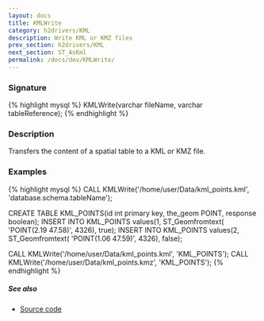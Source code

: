 ```yaml
---
layout: docs
title: KMLWrite
category: h2drivers/KML
description: Write KML or KMZ files
prev_section: h2drivers/KML
next_section: ST_AsKml
permalink: /docs/dev/KMLWrite/
---
```


### Signature

{% highlight mysql %}
KMLWrite(varchar fileName, varchar tableReference);
{% endhighlight %}

### Description
Transfers the content of a spatial table to a KML or KMZ file.

### Examples

{% highlight mysql %}
CALL KMLWrite('/home/user/Data/kml_points.kml',
              'database.schema.tableName');

CREATE TABLE KML_POINTS(id int primary key, the_geom POINT, 
                        response boolean);
INSERT INTO KML_POINTS values(1, ST_Geomfromtext(
                                  'POINT(2.19 47.58)', 4326), 
                              true);
INSERT INTO KML_POINTS values(2, ST_Geomfromtext(
                                  'POINT(1.06 47.59)', 4326), 
                              false);

CALL KMLWrite('/home/user/Data/kml_points.kml', 'KML_POINTS');
CALL KMLWrite('/home/user/Data/kml_points.kmz', 'KML_POINTS');
{% endhighlight %}

##### See also

* <a href="https://github.com/irstv/H2GIS/blob/a8e61ea7f1953d1bad194af926a568f7bc9aac96/h2drivers/src/main/java/org/h2gis/drivers/kml/KMLWrite.java" target="_blank">Source code</a>
